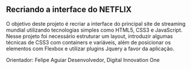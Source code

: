 ## Recriando a interface do NETFLIX

O objetivo deste projeto é recriar a interface do principal site de streaming mundial utilizando tecnologias simples como HTML5, CSS3 e JavaScript.
Nesse projeto foi necessário estruturar um layout, introduzir algumas técnicas de CSS3 com containers e variáveis, além de posicionar os elementos
com Flexbox e utilizar plugins Jquery a favor da aplicação.

Orientador: 
Felipe Aguiar
Desenvolvedor, Digital Innovation One
